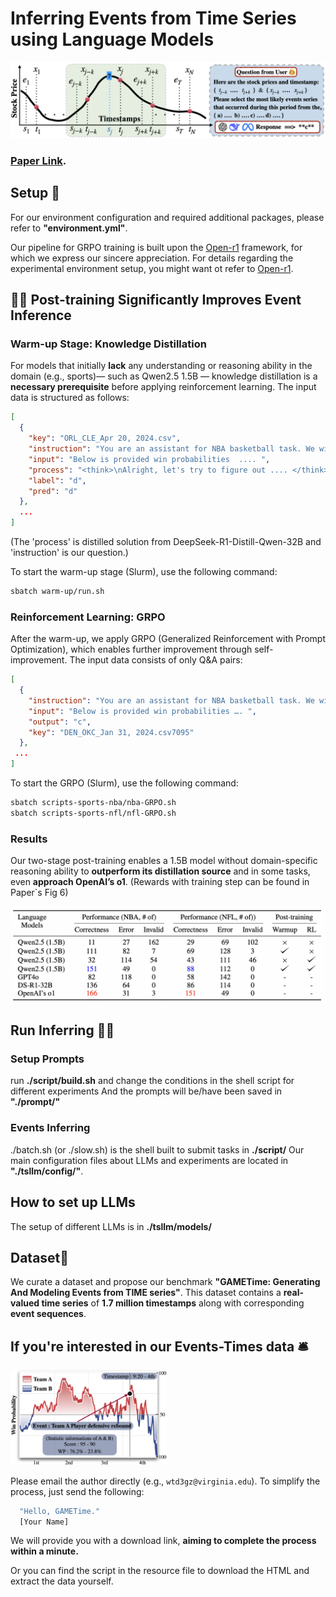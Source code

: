 # Inferring Events from Time Series using Language Models
![Events Reasoning](./script/pipline.png)

### [Paper Link](https://arxiv.org/pdf/2503.14190).

## Setup 🔧
For our environment configuration and required additional packages, please refer to **"environment.yml"**.

Our pipeline for GRPO training is built upon the [Open-r1](https://github.com/huggingface/open-r1) framework, for which we express our sincere appreciation. 
For details regarding the experimental environment setup, you might want ot refer to [Open-r1](https://github.com/huggingface/open-r1).

## 🚀🚀 Post-training Significantly Improves Event Inference

### Warm-up Stage: Knowledge Distillation

For models that initially **lack** any understanding or reasoning ability in the domain (e.g., sports)— such as Qwen2.5 1.5B — knowledge distillation is a **necessary prerequisite** before applying reinforcement learning. The input data is structured as follows:

```json
[
  {
    "key": "ORL_CLE_Apr 20, 2024.csv",
    "instruction": "You are an assistant for NBA basketball task. We will .....",
    "input": "Below is provided win probabilities  .... ",
    "process": "<think>\nAlright, let's try to figure out .... </think>\n**d**",
    "label": "d",
    "pred": "d"
  },
  ...
]
```
(The 'process' is distilled solution from DeepSeek-R1-Distill-Qwen-32B and 'instruction' is our question.) 

To start the warm-up stage (Slurm), use the following command:

```bash
sbatch warm-up/run.sh
```
### Reinforcement Learning: GRPO

After the warm-up, we apply GRPO (Generalized Reinforcement with Prompt Optimization), which enables further improvement through self-improvement. The input data consists of only Q&A pairs:

```json
[
  {
    "instruction": "You are an assistant for NBA basketball task. We will …..",
    "input": "Below is provided win probabilities …. ",
    "output": "c",
    "key": "DEN_OKC_Jan 31, 2024.csv7095"
  },
 ...
]
```
To start the GRPO (Slurm), use the following command:

```bash
sbatch scripts-sports-nba/nba-GRPO.sh
sbatch scripts-sports-nfl/nfl-GRPO.sh
```

### Results
Our two-stage post-training enables a 1.5B model without domain-specific reasoning ability to **outperform its distillation source** and in some tasks, even **approach OpenAI’s o1**. (Rewards with training step can be found in Paper`s Fig 6)

<img src="./resource/post-train.png" alt="Post-training Results" width="600"/>

## Run Inferring 💁🏼
### Setup Prompts 
run **./script/build.sh** and change the conditions in the shell script for different experiments 
And the prompts will be/have been saved in **"./prompt/"**

### Events Inferring 
./batch.sh (or ./slow.sh) is the shell built to submit tasks in **./script/**
Our main configuration files about LLMs and experiments are located in **"./tsllm/config/"**.


## How to set up LLMs
The setup of different LLMs is in **./tsllm/models/**

## Dataset📖
We curate a dataset and propose our benchmark **"GAMETime: Generating And Modeling Events from TIME series"**. This dataset contains a **real-valued time series** of **1.7 million timestamps** along with corresponding **event sequences**.

## If you're interested in our Events-Times data 🛎️

<img src="./resource/event.png" alt="Game Events" width="250"/>

Please email the author directly (e.g., `wtd3gz@virginia.edu`). To simplify the process, just send the following:
```bash
  "Hello, GAMETime."
  [Your Name]
```

We will provide you with a download link, **aiming to complete the process within a minute.**

Or you can find the script in the resource file to download the HTML and extract the data yourself.


